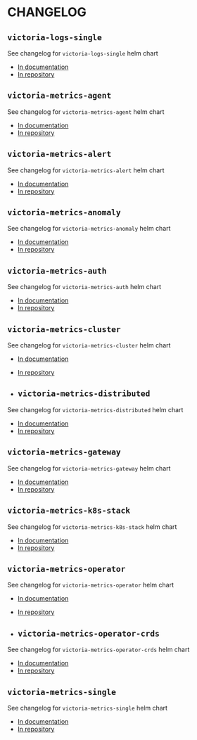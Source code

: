 # CHANGELOG

## `victoria-logs-single`

See changelog for `victoria-logs-single` helm chart

* [In documentation](https://docs.victoriametrics.com/helm/victorialogs-single/changelog/)
* [In repository](https://github.com/VictoriaMetrics/helm-charts/blob/master/charts/victoria-logs-single/CHANGELOG.md)

## `victoria-metrics-agent`

See changelog for `victoria-metrics-agent` helm chart

* [In documentation](https://docs.victoriametrics.com/helm/victoria-metrics-agent/changelog/)
* [In repository](https://github.com/VictoriaMetrics/helm-charts/blob/master/charts/victoria-metrics-agent/CHANGELOG.md)

## `victoria-metrics-alert`

See changelog for `victoria-metrics-alert` helm chart

* [In documentation](https://docs.victoriametrics.com/helm/victoria-metrics-alert/changelog/)
* [In repository](https://github.com/VictoriaMetrics/helm-charts/blob/master/charts/victoria-metrics-alert/CHANGELOG.md)

## `victoria-metrics-anomaly`

See changelog for `victoria-metrics-anomaly` helm chart

* [In documentation](https://docs.victoriametrics.com/helm/victoria-metrics-anomaly/changelog/)
* [In repository](https://github.com/VictoriaMetrics/helm-charts/blob/master/charts/victoria-metrics-anomaly/CHANGELOG.md)

## `victoria-metrics-auth`

See changelog for `victoria-metrics-auth` helm chart

* [In documentation](https://docs.victoriametrics.com/helm/victoria-metrics-auth/changelog/)
* [In repository](https://github.com/VictoriaMetrics/helm-charts/blob/master/charts/victoria-metrics-auth/CHANGELOG.md)

## `victoria-metrics-cluster`

See changelog for `victoria-metrics-cluster` helm chart

* [In documentation](https://docs.victoriametrics.com/helm/victoria-metrics-cluster/changelog/)
* [In repository](https://github.com/VictoriaMetrics/helm-charts/blob/master/charts/victoria-metrics-cluster/CHANGELOG.md)

* ## `victoria-metrics-distributed`

See changelog for `victoria-metrics-distributed` helm chart

* [In documentation](https://docs.victoriametrics.com/helm/victoria-metrics-distributed/changelog/)
* [In repository](https://github.com/VictoriaMetrics/helm-charts/blob/master/charts/victoria-metrics-distributed/CHANGELOG.md)

## `victoria-metrics-gateway`

See changelog for `victoria-metrics-gateway` helm chart

* [In documentation](https://docs.victoriametrics.com/helm/victoria-metrics-gateway/changelog/)
* [In repository](https://github.com/VictoriaMetrics/helm-charts/blob/master/charts/victoria-metrics-gateway/CHANGELOG.md)

## `victoria-metrics-k8s-stack`

See changelog for `victoria-metrics-k8s-stack` helm chart

* [In documentation](https://docs.victoriametrics.com/helm/victoria-metrics-k8s-stack/changelog/)
* [In repository](https://github.com/VictoriaMetrics/helm-charts/blob/master/charts/victoria-metrics-k8s-stack/CHANGELOG.md)

## `victoria-metrics-operator`

See changelog for `victoria-metrics-operator` helm chart

* [In documentation](https://docs.victoriametrics.com/helm/victoria-metrics-operator/changelog/)
* [In repository](https://github.com/VictoriaMetrics/helm-charts/blob/master/charts/victoria-metrics-operator/CHANGELOG.md)

* ## `victoria-metrics-operator-crds`

See changelog for `victoria-metrics-operator-crds` helm chart

* [In documentation](https://docs.victoriametrics.com/helm/victoria-metrics-operator-crds/changelog/)
* [In repository](https://github.com/VictoriaMetrics/helm-charts/blob/master/charts/victoria-metrics-operator-crds/CHANGELOG.md)

## `victoria-metrics-single`

See changelog for `victoria-metrics-single` helm chart

* [In documentation](https://docs.victoriametrics.com/helm/victoria-metrics-single/changelog/)
* [In repository](https://github.com/VictoriaMetrics/helm-charts/blob/master/chartsvictoria-metrics-single/CHANGELOG.md)

